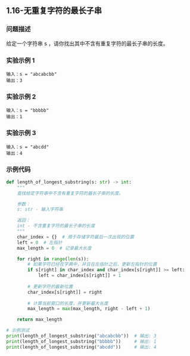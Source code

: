 ## 1.16-无重复字符的最长子串

### 问题描述
给定一个字符串 s ，请你找出其中不含有重复字符的最长子串的长度。

### 实验示例 1

```
输入：s = "abcabcbb"
输出：3
```
### 实验示例 2

```
输入：s = "bbbbb"
输出：1
```

### 实验示例 3

```
输入：s = "abcdd"
输出：4
```

### 示例代码

```python
def length_of_longest_substring(s: str) -> int:
    """
    查找给定字符串中不含有重复字符的最长子串的长度。

    参数：
    s: str - 输入字符串

    返回：
    int - 不含重复字符的最长子串的长度
    """
    char_index = {}  # 用于存储字符最后一次出现的位置
    left = 0  # 左指针
    max_length = 0  # 记录最大长度

    for right in range(len(s)):
        # 如果字符已经在字典中，并且在左指针之后，更新左指针的位置
        if s[right] in char_index and char_index[s[right]] >= left:
            left = char_index[s[right]] + 1
        
        # 更新字符的最新位置
        char_index[s[right]] = right
        
        # 计算当前窗口的长度，并更新最大长度
        max_length = max(max_length, right - left + 1)

    return max_length

# 示例测试
print(length_of_longest_substring("abcabcbb"))  # 输出: 3
print(length_of_longest_substring("bbbbb"))     # 输出: 1
print(length_of_longest_substring("abcdd"))     # 输出: 4
```

